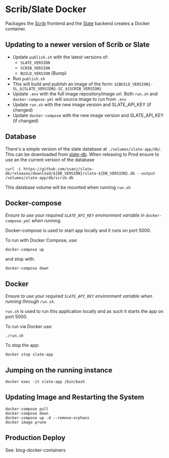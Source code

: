 # Scrib/Slate Docker

Packages the [Scrib](https://github.com/ssanj/scrib) frontend and the [Slate](https://github.com/ssanj/slate) backend creates a Docker container.

## Updating to a newer version of Scrib or Slate

- Update `publish.sh` with the latest versions of:
  - `SLATE_VERSION`
  - `SCRIB_VERSION`
  - `BUILD_VERSION` (Bump)
- Run `publish.sh`
- This will build and publish an image of the form: `${BUILD_VERSION}-SL_${SLATE_VERSION}-SC_${SCRIB_VERSION}`
- Update `.env` with the full image repository/image url. Both `run.sh` and `docker-compose.yml` will source image to run from `.env`
- Update `run.sh` with the new image version and SLATE_API_KEY (if changed)
- Update `docker-compose` with the new image version and SLATE_API_KEY (if changed)

## Database

There's a simple version of the slate database at `./volumes/slate-app/db/`. This can be downloaded from [slate-db](https://github.com/ssanj/slate-db/releases/). When releasing to Prod ensure to use an the current version of the database

```
curl -L https://github.com/ssanj/slate-db/releases/download/${DB_VERSION}/slate-${DB_VERSION}.db --output /volumes/slate-app/db/scrib.db
```

This database volume will be mounted when running `run.sh`

## Docker-compose

_Ensure to use your required `SLATE_API_KEY` environment variable in `docker-compose.yml` when running._

Docker-compose is used to start app locally and it runs on port 5000.

To run with Docker Compose, use:

```
docker-compose up
```

and stop with:

```
docker-compose down
```

## Docker

_Ensure to use your required `SLATE_API_KEY` environment variable when running through `run.sh`._

`run.sh` is used to run this application locally and as such it starts the app on port 5000.

To run via Docker use:

```
./run.sh
```

To stop the app:

```
docker stop slate-app
```


## Jumping on the running instance

```
docker exec -it slate-app /bin/bash
```

## Updating Image and Restarting the System

```
docker-compose pull
docker-compose down
docker-compose up -d --remove-orphans
docker image prune
```

## Production Deploy

See: blog-docker-containers
